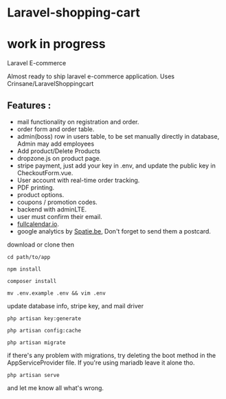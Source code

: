 # Laravel-shopping-cart
# work in progress

Laravel E-commerce

Almost ready to ship laravel e-commerce application. Uses Crinsane/LaravelShoppingcart

Features :
---
* mail functionality on registration and order.
* order form and order table.
* admin(boss) row in users table, to be set manually directly in database, Admin may add employees
* Add product/Delete Products
* dropzone.js on product page.
* stripe payment, just add your key in .env, and update the public key in CheckoutForm.vue.
* User account with real-time order tracking.
* PDF printing.
* product options.
* coupons / promotion codes.
* backend with adminLTE.
* user must confirm their email.
* [fullcalendar.io](https://fullcalendar.io).
* google analytics by [Spatie.be](https://spatie.be/en/opensource/postcards), Don't forget to send them a postcard.

download or clone then
```
cd path/to/app
```
```
npm install
```
```
composer install
```
```
mv .env.example .env && vim .env
```
update database info, stripe key, and mail driver
```
php artisan key:generate
```
```
php artisan config:cache
```
```
php artisan migrate
```
if there's any problem with migrations, try deleting the boot method in the AppServiceProvider file.
If you're using mariadb leave it alone tho.
```
php artisan serve
```
and let me know all what's wrong.
